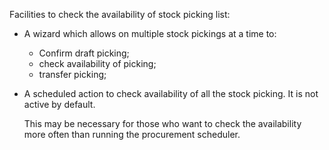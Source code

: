 Facilities to check the availability of stock picking list:

- A wizard which allows on multiple stock pickings at a time to:

  - Confirm draft picking;
  - check availability of picking;
  - transfer picking;

- A scheduled action to check availability of all the stock picking. It
  is not active by default.

  This may be necessary for those who want to check the availability
  more often than running the procurement scheduler.
